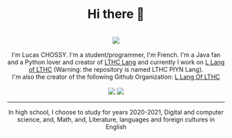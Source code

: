 <div align="center">
  <h1>Hi there 👋</h1>
  <br/>
  <img src="https://komarev.com/ghpvc/?username=LTHCTheMaster&color=grey"/>
  <br/>
  <br/>
  I'm Lucas CHOSSY. I'm a student/programmer, I'm French. I'm a Java fan and a Python lover and creator of <a href="https://github.com/LTHCTheMaster/LTHC-Lang">LTHC Lang</a> and currently I work on <a href="https://github.com/L-Lang-Of-LTHC/LTHC-PIYN-Lang">L Lang of LTHC</a> (Warning: the repository is named LTHC PIYN Lang).
  <br/>
  I'm also the creator of the following Github Organization: <a href="https://github.com/L-Lang-Of-LTHC">L Lang Of LTHC<a/>
  <br/>
  <br/>
  <img src="https://github-readme-stats.vercel.app/api?username=LTHCTheMaster&hide=issues&show_icons=true&theme=radical"/>
  <img src="https://github-readme-stats.vercel.app/api/top-langs/?username=LTHCTheMaster&layout=compact&theme=radical"/>
</div>
<hr/>
<div align="center">
    In high school, I choose to study for years 2020-2021, Digital and computer science, and, Math, and, Literature, languages ​​and foreign cultures in English
<div/>

